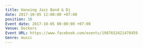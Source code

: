 ```yaml
---
title: Hanoing Jazz Band & Dj
date: 2017-10-05 12:08:00 +07:00
position: 16
Event date: 2017-10-05 00:00:00 +07:00
Venue: Dockers
Event URL: https://www.facebook.com/events/1987653421478459
Genre: music
---
```


